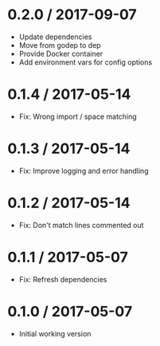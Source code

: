 # 0.2.0 / 2017-09-07

  * Update dependencies
  * Move from godep to dep
  * Provide Docker container
  * Add environment vars for config options

# 0.1.4 / 2017-05-14

  * Fix: Wrong import / space matching

# 0.1.3 / 2017-05-14

  * Fix: Improve logging and error handling

# 0.1.2 / 2017-05-14

  * Fix: Don't match lines commented out

# 0.1.1 / 2017-05-07

  * Fix: Refresh dependencies

# 0.1.0 / 2017-05-07

  * Initial working version